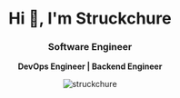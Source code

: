 <h1 align="center">Hi 👋, I'm Struckchure</h1>
<h3 align="center">Software Engineer</h3>

<p align="center">
  <b>DevOps Engineer | Backend Engineer</b>
</p>

<p align="center">
  <img align="center" style="display: inline;" src="https://github-readme-streak-stats.herokuapp.com/?user=struckchure&" alt="struckchure" />
</p>
